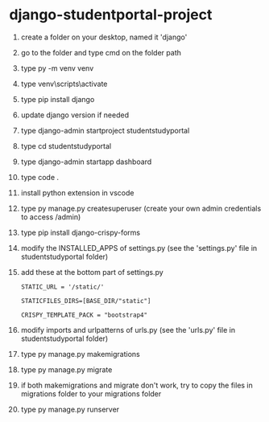 # django-studentportal-project

1. create a folder on your desktop, named it 'django'
2. go to the folder and type cmd on the folder path
3. type py -m venv venv
4. type venv\scripts\activate
5. type pip install django
6. update django version if needed
7. type django-admin startproject studentstudyportal
8. type cd studentstudyportal
9. type django-admin startapp dashboard
10. type code .
11. install python extension in vscode
12. type py manage.py createsuperuser (create your own admin credentials to access /admin)
13. type pip install django-crispy-forms
14. modify the INSTALLED_APPS of settings.py (see the 'settings.py' file in studentstudyportal folder)
15. add these at the bottom part of settings.py 

        STATIC_URL = '/static/'

        STATICFILES_DIRS=[BASE_DIR/"static"]

        CRISPY_TEMPLATE_PACK = "bootstrap4"
    
15. modify imports and urlpatterns of urls.py (see the 'urls.py' file in studentstudyportal folder)
16. type py manage.py makemigrations
17. type py manage.py migrate
18. if both makemigrations and migrate don't work, try to copy the files in migrations folder to your migrations folder
19. type py manage.py runserver 
    
    
    
